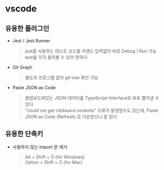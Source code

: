 # vscode

## <b>유용한 플러그인</b>

-   Jest / Jest Runner

    > jest를 사용하는 테스트 코드를 커맨드 입력없이 바로 Debug | Run 가능  
    > test를 각각 돌려볼 수 있어 편하다.

-   Git Graph

    > 별도의 프로그램 없이 git tree 확인 가능

-   Paste JSON as Code
    > 클립보드에있는 JSON 데이터를 TypeScript Interface로 바로 뽑아낼 수 있다.  
    > "could not get clipboard contents" 오류가 발생할수도 있는데, Paste JSON as Code (Refresh) 로 다운받으니 잘 된다.

## <b>유용한 단축키</b>

-   사용하지 않는 import 문 제거

    > Alt + Shift + O (for Windows)  
    > Option + Shift + O (for Mac)
